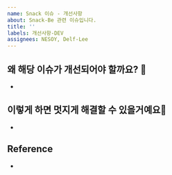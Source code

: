 ```yaml
---
name: Snack 이슈 - 개선사항
about: Snack-Be 관련 이슈입니다.
title: ''
labels: 개선사항-DEV
assignees: NESOY, Delf-Lee
---
```


## 왜 해당 이슈가 개선되어야 할까요? 🧐
- 

## 이렇게 하면 멋지게 해결할 수 있을거예요🍺
- 

## Reference
-
